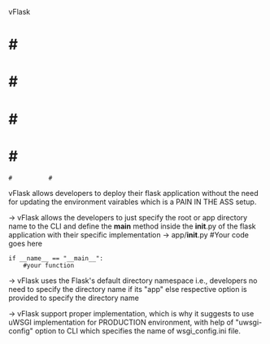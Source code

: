 vFlask

#           #  ######
 #        #    #
  #     #      ######
   #  #        #
    #          #

vFlask allows developers to deploy their flask application without the need for updating the environment vairables which is a PAIN IN THE ASS setup.

-> vFlask allows the developers to just specify the root or app directory name to the CLI and define the __main__ method inside the __init__.py of the flask application with their specific implementation
-> app/__init__.py
    #Your code goes here

    if __name__ == "__main__":
        #your function

-> vFlask uses the Flask's default directory namespace i.e., developers no need to specify the directory name if its "app" else respective option is provided to specify the directory name

-> vFlask support proper implementation, which is why it suggests to use uWSGI implementation for PRODUCTION environment, with help of "uwsgi-config" option to CLI which specifies the name of wsgi_config.ini file.